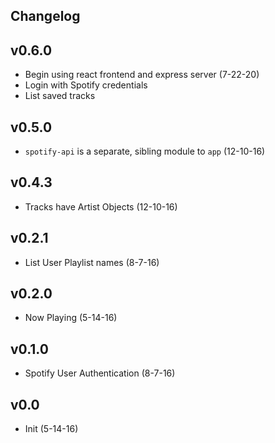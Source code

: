 ## Changelog

## v0.6.0 
- Begin using react frontend and express server (7-22-20)
- Login with Spotify credentials
- List saved tracks

## v0.5.0 
- `spotify-api` is a separate, sibling module to `app` (12-10-16)

## v0.4.3 
- Tracks have Artist Objects (12-10-16)

## v0.2.1 
- List User Playlist names (8-7-16)

## v0.2.0 
- Now Playing (5-14-16)

## v0.1.0 
- Spotify User Authentication (8-7-16)

## v0.0 
- Init (5-14-16)
